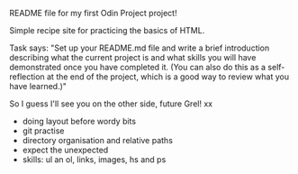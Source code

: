 README file for my first Odin Project project!

Simple recipe site for practicing the basics of HTML.

Task says: 
"Set up your README.md file and write a brief introduction describing what the current project is and what skills you will have demonstrated once you have completed it. (You can also do this as a self-reflection at the end of the project, which is a good way to review what you have learned.)"

So I guess I'll see you on the other side, future Grel! xx






- doing layout before wordy bits
- git practise
- directory organisation and relative paths
- expect the unexpected
- skills: ul an ol, links, images, hs and ps
